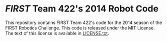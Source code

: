 # <i>FIRST</i> Team 422's 2014 Robot Code

This repository contains FIRST Team 422's code for the 2014 season of the FIRST Robotics Challenge. This code is released under the MIT License. The text of this license is available in [LICENSE.txt](LICENSE.txt).
